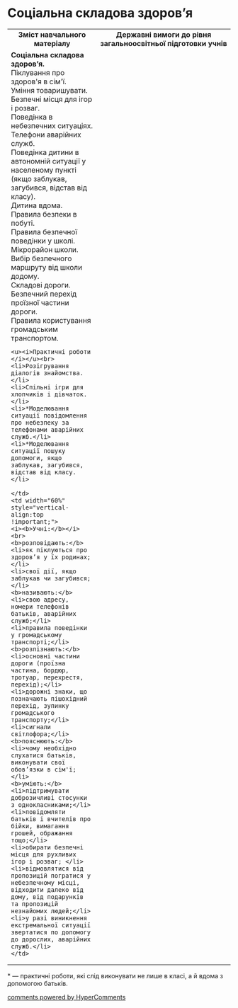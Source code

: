 <div id="hypercomments_widget" class="js-hypercomments-widget invisible"></div>

Соціальна складова здоров’я
=============================================

<table>
  <tr>
    <td width="40%" align="center"><b>Зміст навчального матеріалу<b></td>
    <td width="60%" align="center"><b>Державні вимоги до рівня загальноосвітньої підготовки учнів</b></td>
  </tr>
  <tr>
    <td width="40%" style="vertical-align:top !important;">
    <b>Соціальна складова здоров’я.</b><br>
    Піклування про здоров'я в сім'ї.<br>
    Уміння товаришувати. <br>
    Безпечні місця для ігор і розваг.<br>
    Поведінка в небезпечних ситуаціях. Телефони аварійних служб.<br>
    Поведінка дитини в автономній ситуації у населеному пункті (якщо заблукав, загубився, відстав від класу).<br> 
    Дитина вдома. Правила безпеки в побуті.<br>
    Правила безпечної поведінки у школі.<br>
    Мікрорайон школи. Вибір безпечного маршруту від школи додому.<br>
    Складові дороги. Безпечний перехід проїзної частини дороги.<br>
    Правила користування громадським транспортом.<br>

    <u><i>Практичні роботи </i></u><br>
    <li>Розігрування діалогів знайомства.</li>
    <li>Спільні ігри для хлопчиків і дівчаток.</li>
    <li>*Моделювання ситуації повідомлення про небезпеку за телефонами аварійних служб.</li>
    <li>*Моделювання ситуації пошуку допомоги, якщо заблукав, загубився, відстав від класу.</li>

    </td>
    <td width="60%" style="vertical-align:top !important;">
    <i><b>Учні:</b></i><br>
	<b>розповідають:</b>
    <li>як піклуються про здоров’я у їх родинах;</li>
    <li>свої дії, якщо заблукав чи загубився;</li>
    <b>називають:</b>
    <li>свою адресу, номери телефонів батьків, аварійних служб;</li>
    <li>правила поведінки у громадському транспорті;</li> 
    <b>розпізнають:</b>
    <li>основні частини дороги (проїзна частина, бордюр, тротуар, перехрестя, перехід);</li>
    <li>дорожні знаки, що позначають пішохідний перехід, зупинку громадського транспорту;</li>
    <li>сигнали світлофора;</li>
    <b>пояснюють:</b>
    <li>чому необхідно слухатися батьків,  виконувати свої обов’язки в сім'ї;</li>
    <b>уміють:</b>
    <li>підтримувати доброзичливі стосунки з однокласниками;</li>
    <li>повідомляти батьків і вчителів про бійки, вимагання грошей, ображання тощо;</li>
    <li>обирати безпечні місця для рухливих ігор і розваг; </li>
    <li>відмовлятися від пропозицій погратися у небезпечному місці, відходити далеко від дому, від подарунків та пропозицій незнайомих людей;</li>
    <li>у разі виникнення екстремальної ситуації звертатися по допомогу до дорослих, аварійних служб.</li>
	</td>
  </tr>
</table>

<p>* — практичні роботи, які слід виконувати не лише в класі, а й вдома з допомогою батьків.</p>

<div class="js-hypercomments-container">
<a href="http://hypercomments.com" class="hc-link" title="comments widget">comments powered by HyperComments</a>
</div>